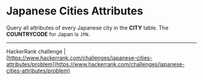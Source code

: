 # Japanese Cities Attributes

Query all attributes of every Japanese city in the **CITY** table. The **COUNTRYCODE** for Japan is `JPN`.

___

HackerRank challenge | [https://www.hackerrank.com/challenges/japanese-cities-attributes/problem](https://www.hackerrank.com/challenges/japanese-cities-attributes/problem)

